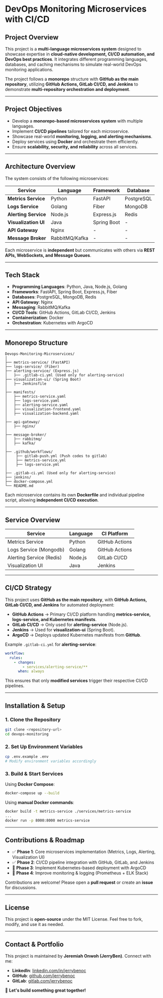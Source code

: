 # DevOps Monitoring Microservices with CI/CD

## **Project Overview**

This project is a **multi-language microservices system** designed to showcase expertise in **cloud-native development, CI/CD automation, and DevOps best practices**. It integrates different programming languages, databases, and caching mechanisms to simulate real-world DevOps monitoring applications.

The project follows a **monorepo** structure with **GitHub as the main repository**, utilizing **GitHub Actions, GitLab CI/CD, and Jenkins** to demonstrate **multi-repository orchestration and deployment**.

---

## **Project Objectives**

- Develop a **monorepo-based microservices system** with multiple languages.
- Implement **CI/CD pipelines** tailored for each microservice.
- Showcase real-world **monitoring, logging, and alerting mechanisms**.
- Deploy services using **Docker** and orchestrate them efficiently.
- Ensure **scalability, security, and reliability** across all services.

---

## **Architecture Overview**

The system consists of the following microservices:

| **Service**          | **Language**   | **Framework** | **Database** |
| -------------------- | -------------- | ------------- | ------------ |
| **Metrics Service**  | Python         | FastAPI       | PostgreSQL   |
| **Logs Service**     | Golang         | Fiber         | MongoDB      |
| **Alerting Service** | Node.js        | Express.js    | Redis        |
| **Visualization UI** | Java           | Spring Boot   | -            |
| **API Gateway**      | Nginx          | -             | -            |
| **Message Broker**   | RabbitMQ/Kafka | -             | -            |

Each microservice is **independent** but communicates with others via **REST APIs, WebSockets, and Message Queues**.

---

## **Tech Stack**

- **Programming Languages**: Python, Java, Node.js, Golang
- **Frameworks**: FastAPI, Spring Boot, Express.js, Fiber
- **Databases**: PostgreSQL, MongoDB, Redis
- **API Gateway**: Nginx
- **Messaging**: RabbitMQ/Kafka
- **CI/CD Tools**: GitHub Actions, GitLab CI/CD, Jenkins
- **Containerization**: Docker
- **Orchestration**: Kubernetes with ArgoCD

---

## **Monorepo Structure**

```
Devops-Monitoring-Microservices/
│
├── metrics-service/ (FastAPI)
├── logs-service/ (Fiber)
├── alerting-service/ (Express.js)
│   ├── .gitlab-ci.yml (Used only for alerting-service)
├── visualization-ui/ (Spring Boot)
│   ├── Jenkinsfile 
│
├── manifests/
│   ├── metrics-service.yaml
│   ├── logs-service.yaml
│   ├── alerting-service.yaml
│   ├── visualization-frontend.yaml
│   ├── visualization-backend.yaml
│
├── api-gateway/
│   ├── nginx/
│
├── message-broker/
│   ├── rabbitmq/
│   ├── kafka/
│
├── .github/workflows/ 
│    ├── gitlab-push.yml (Push codes to gitlab)
│    ├── metrics-service.yml 
│    ├── logs-service.yml 
│
├── .gitlab-ci.yml (Used only for alerting-service)
├── jenkins/
├── docker-compose.yml
└── README.md
```

Each microservice contains its own **Dockerfile** and individual pipeline script, allowing **independent CI/CD execution**.

---

## **Service Overview**

| **Service**          | **Language**   | **CI Platform**   |
|----------------------|---------------|------------------|
| Metrics Service      | Python        | GitHub Actions  |
| Logs Service (Mongodb)       | Golang        | GitHub Actions  |
| Alerting Service (Redis)   | Node.js       | GitLab CI/CD    |
| Visualization UI    | Java          | Jenkins         |

---

## **CI/CD Strategy**

This project uses **GitHub as the main repository**, with **GitHub Actions, GitLab CI/CD, and Jenkins** for automated deployment:

- **GitHub Actions** → Primary CI/CD platform handling **metrics-service, logs-service, and Kubernetes manifests**.
- **GitLab CI/CD** → Only used for **alerting-service** (Node.js).
- **Jenkins** → Used for **visualization-ui** (Spring Boot).
- **ArgoCD** → Deploys updated Kubernetes manifests from **GitHub**.

Example `.gitlab-ci.yml` for **alerting-service**:

```yaml
workflow:
  rules:
    - changes:
        - services/alerting-service/**
      when: always
```

This ensures that only **modified services** trigger their respective CI/CD pipelines.

---

## **Installation & Setup**

### **1. Clone the Repository**

```sh
git clone <repository-url>
cd devops-monitoring
```

### **2. Set Up Environment Variables**

```sh
cp .env.example .env
# Modify environment variables accordingly
```

### **3. Build & Start Services**

Using **Docker Compose**:

```sh
docker-compose up --build
```

Using **manual Docker commands**:

```sh
docker build -t metrics-service ./services/metrics-service
...
docker run -p 8000:8000 metrics-service
```

---

## **Contributions & Roadmap**

- ✅ **Phase 1**: Core microservices implementation (Metrics, Logs, Alerting, Visualization UI)
- ✅ **Phase 2**: CI/CD pipeline integration with GitHub, GitLab, and Jenkins
- 🔄 **Phase 3**: Implement Kubernetes-based deployment with ArgoCD
- 🚀 **Phase 4**: Improve monitoring & logging (Prometheus + ELK Stack)

Contributions are welcome! Please open a **pull request** or create an **issue** for discussions.

---

## **License**

This project is **open-source** under the MIT License. Feel free to fork, modify, and use it as needed.

---

## **Contact & Portfolio**

This project is maintained by **Jeremiah Onwoh (JerryBen)**. Connect with me:

- **LinkedIn**: [linkedin.com/in/jerrybenoc](https://linkedin.com/in/jerrybenoc)
- **GitHub**: [github.com/jerrybenoc](https://github.com/jerryben)
- **GitLab**: [gitlab.com/jerrybenoc](https://gitlab.com/jerryben)

🚀 **Let's build something great together!**

